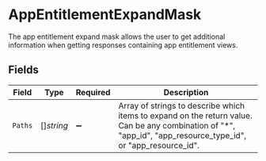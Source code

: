 # AppEntitlementExpandMask

 The app entitlement expand mask allows the user to get additional information when getting responses containing app entitlement views.



## Fields

| Field                                                                                                                                                            | Type                                                                                                                                                             | Required                                                                                                                                                         | Description                                                                                                                                                      |
| ---------------------------------------------------------------------------------------------------------------------------------------------------------------- | ---------------------------------------------------------------------------------------------------------------------------------------------------------------- | ---------------------------------------------------------------------------------------------------------------------------------------------------------------- | ---------------------------------------------------------------------------------------------------------------------------------------------------------------- |
| `Paths`                                                                                                                                                          | []*string*                                                                                                                                                       | :heavy_minus_sign:                                                                                                                                               |  Array of strings to describe which items to expand on the return value. Can be any combination of "*", "app_id", "app_resource_type_id", or "app_resource_id".<br/> |